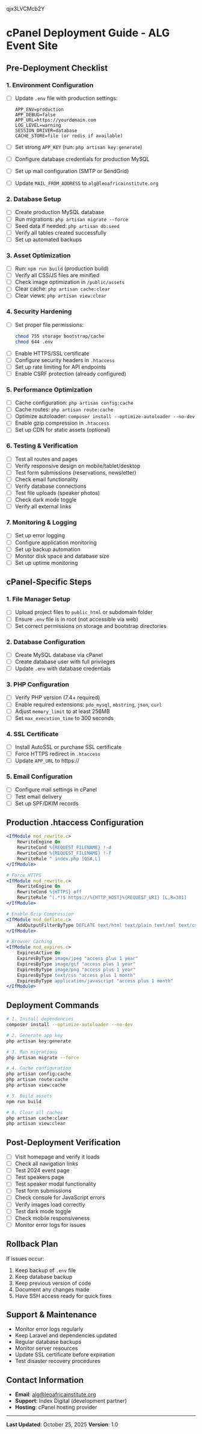 qjx3LVCMcb2Y


# cPanel Deployment Guide - ALG Event Site

## Pre-Deployment Checklist

### 1. Environment Configuration
- [ ] Update `.env` file with production settings:
  ```
  APP_ENV=production
  APP_DEBUG=false
  APP_URL=https://yourdomain.com
  LOG_LEVEL=warning
  SESSION_DRIVER=database
  CACHE_STORE=file (or redis if available)
  ```

- [ ] Set strong `APP_KEY` (run: `php artisan key:generate`)
- [ ] Configure database credentials for production MySQL
- [ ] Set up mail configuration (SMTP or SendGrid)
- [ ] Update `MAIL_FROM_ADDRESS` to `alg@leoafricainstitute.org`

### 2. Database Setup
- [ ] Create production MySQL database
- [ ] Run migrations: `php artisan migrate --force`
- [ ] Seed data if needed: `php artisan db:seed`
- [ ] Verify all tables created successfully
- [ ] Set up automated backups

### 3. Asset Optimization
- [ ] Run: `npm run build` (production build)
- [ ] Verify all CSS/JS files are minified
- [ ] Check image optimization in `/public/assets`
- [ ] Clear cache: `php artisan cache:clear`
- [ ] Clear views: `php artisan view:clear`

### 4. Security Hardening
- [ ] Set proper file permissions:
  ```bash
  chmod 755 storage bootstrap/cache
  chmod 644 .env
  ```
- [ ] Enable HTTPS/SSL certificate
- [ ] Configure security headers in `.htaccess`
- [ ] Set up rate limiting for API endpoints
- [ ] Enable CSRF protection (already configured)

### 5. Performance Optimization
- [ ] Cache configuration: `php artisan config:cache`
- [ ] Cache routes: `php artisan route:cache`
- [ ] Optimize autoloader: `composer install --optimize-autoloader --no-dev`
- [ ] Enable gzip compression in `.htaccess`
- [ ] Set up CDN for static assets (optional)

### 6. Testing & Verification
- [ ] Test all routes and pages
- [ ] Verify responsive design on mobile/tablet/desktop
- [ ] Test form submissions (reservations, newsletter)
- [ ] Check email functionality
- [ ] Verify database connections
- [ ] Test file uploads (speaker photos)
- [ ] Check dark mode toggle
- [ ] Verify all external links

### 7. Monitoring & Logging
- [ ] Set up error logging
- [ ] Configure application monitoring
- [ ] Set up backup automation
- [ ] Monitor disk space and database size
- [ ] Set up uptime monitoring

## cPanel-Specific Steps

### 1. File Manager Setup
- [ ] Upload project files to `public_html` or subdomain folder
- [ ] Ensure `.env` file is in root (not accessible via web)
- [ ] Set correct permissions on storage and bootstrap directories

### 2. Database Configuration
- [ ] Create MySQL database via cPanel
- [ ] Create database user with full privileges
- [ ] Update `.env` with database credentials

### 3. PHP Configuration
- [ ] Verify PHP version (7.4+ required)
- [ ] Enable required extensions: `pdo_mysql`, `mbstring`, `json`, `curl`
- [ ] Adjust `memory_limit` to at least 256MB
- [ ] Set `max_execution_time` to 300 seconds

### 4. SSL Certificate
- [ ] Install AutoSSL or purchase SSL certificate
- [ ] Force HTTPS redirect in `.htaccess`
- [ ] Update `APP_URL` to https://

### 5. Email Configuration
- [ ] Configure mail settings in cPanel
- [ ] Test email delivery
- [ ] Set up SPF/DKIM records

## Production .htaccess Configuration

```apache
<IfModule mod_rewrite.c>
    RewriteEngine On
    RewriteCond %{REQUEST_FILENAME} !-d
    RewriteCond %{REQUEST_FILENAME} !-f
    RewriteRule ^ index.php [QSA,L]
</IfModule>

# Force HTTPS
<IfModule mod_rewrite.c>
    RewriteEngine On
    RewriteCond %{HTTPS} off
    RewriteRule ^(.*)$ https://%{HTTP_HOST}%{REQUEST_URI} [L,R=301]
</IfModule>

# Enable Gzip Compression
<IfModule mod_deflate.c>
    AddOutputFilterByType DEFLATE text/html text/plain text/xml text/css text/javascript application/javascript
</IfModule>

# Browser Caching
<IfModule mod_expires.c>
    ExpiresActive On
    ExpiresByType image/jpeg "access plus 1 year"
    ExpiresByType image/gif "access plus 1 year"
    ExpiresByType image/png "access plus 1 year"
    ExpiresByType text/css "access plus 1 month"
    ExpiresByType application/javascript "access plus 1 month"
</IfModule>
```

## Deployment Commands

```bash
# 1. Install dependencies
composer install --optimize-autoloader --no-dev

# 2. Generate app key
php artisan key:generate

# 3. Run migrations
php artisan migrate --force

# 4. Cache configuration
php artisan config:cache
php artisan route:cache
php artisan view:cache

# 5. Build assets
npm run build

# 6. Clear all caches
php artisan cache:clear
php artisan view:clear
```

## Post-Deployment Verification

- [ ] Visit homepage and verify it loads
- [ ] Check all navigation links
- [ ] Test 2024 event page
- [ ] Test speakers page
- [ ] Test speaker modal functionality
- [ ] Test form submissions
- [ ] Check console for JavaScript errors
- [ ] Verify images load correctly
- [ ] Test dark mode toggle
- [ ] Check mobile responsiveness
- [ ] Monitor error logs for issues

## Rollback Plan

If issues occur:
1. Keep backup of `.env` file
2. Keep database backup
3. Keep previous version of code
4. Document any changes made
5. Have SSH access ready for quick fixes

## Support & Maintenance

- Monitor error logs regularly
- Keep Laravel and dependencies updated
- Regular database backups
- Monitor server resources
- Update SSL certificate before expiration
- Test disaster recovery procedures

## Contact Information

- **Email**: alg@leoafricainstitute.org
- **Support**: Index Digital (development partner)
- **Hosting**: cPanel hosting provider

---

**Last Updated**: October 25, 2025
**Version**: 1.0
